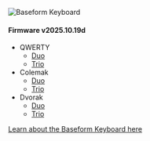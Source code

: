 ![Baseform Keyboard](https://posture.works/cdn-cgi/image/width=2048,height=1365,fit=crop,quality=80,format=auto,onerror=redirect,metadata=none/wp-content/uploads/2025/08/Cover-Creative-2.jpg)

<!-- FIRMWARE-LINKS:START - Do not edit below, this section is managed by CI -->
#### Firmware v2025.10.19d
- QWERTY
  - [Duo](https://github.com/strangekbd66/baseform/releases/download/v2025.10.19d/qwerty_duo-v2025.10.19d.zip)
  - [Trio](https://github.com/strangekbd66/baseform/releases/download/v2025.10.19d/qwerty_trio-v2025.10.19d.zip)
- Colemak
  - [Duo](https://github.com/strangekbd66/baseform/releases/download/v2025.10.19d/colemak_duo-v2025.10.19d.zip)
  - [Trio](https://github.com/strangekbd66/baseform/releases/download/v2025.10.19d/colemak_trio-v2025.10.19d.zip)
- Dvorak
  - [Duo](https://github.com/strangekbd66/baseform/releases/download/v2025.10.19d/dvorak_duo-v2025.10.19d.zip)
  - [Trio](https://github.com/strangekbd66/baseform/releases/download/v2025.10.19d/dvorak_trio-v2025.10.19d.zip)

<!-- FIRMWARE-LINKS:END -->
































[Learn about the Baseform Keyboard here](https://posture.works/baseform/)

